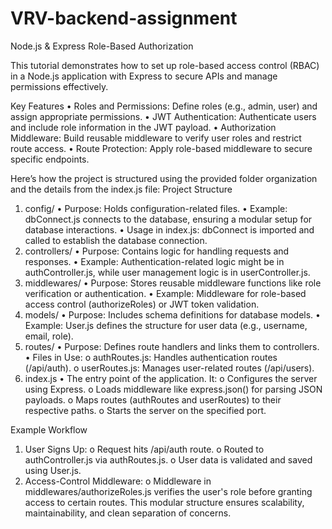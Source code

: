 # VRV-backend-assignment

Node.js & Express Role-Based Authorization

This tutorial demonstrates how to set up role-based access control (RBAC) in a Node.js application with Express to secure APIs and manage permissions effectively.


Key Features
•	Roles and Permissions: Define roles (e.g., admin, user) and assign appropriate permissions.
•	JWT Authentication: Authenticate users and include role information in the JWT payload.
•	Authorization Middleware: Build reusable middleware to verify user roles and restrict route access.
•	Route Protection: Apply role-based middleware to secure specific endpoints.

Here’s how the project is structured using the provided folder organization and the details from the index.js file:
Project Structure
1. config/
•	Purpose: Holds configuration-related files.
•	Example: dbConnect.js connects to the database, ensuring a modular setup for database interactions.
•	Usage in index.js: dbConnect is imported and called to establish the database connection.
2. controllers/
•	Purpose: Contains logic for handling requests and responses.
•	Example: Authentication-related logic might be in authController.js, while user management logic is in userController.js.
3. middlewares/
•	Purpose: Stores reusable middleware functions like role verification or authentication.
•	Example: Middleware for role-based access control (authorizeRoles) or JWT token validation.
4. models/
•	Purpose: Includes schema definitions for database models.
•	Example: User.js defines the structure for user data (e.g., username, email, role).
5. routes/
•	Purpose: Defines route handlers and links them to controllers.
•	Files in Use: 
o	authRoutes.js: Handles authentication routes (/api/auth).
o	userRoutes.js: Manages user-related routes (/api/users).
6. index.js
•	The entry point of the application. It: 
o	Configures the server using Express.
o	Loads middleware like express.json() for parsing JSON payloads.
o	Maps routes (authRoutes and userRoutes) to their respective paths.
o	Starts the server on the specified port.


Example Workflow
1.	User Signs Up:
o	Request hits /api/auth route.
o	Routed to authController.js via authRoutes.js.
o	User data is validated and saved using User.js.
2.	Access-Control Middleware:
o	Middleware in middlewares/authorizeRoles.js verifies the user's role before granting access to certain routes.
This modular structure ensures scalability, maintainability, and clean separation of concerns.

